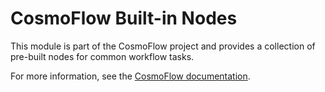 # CosmoFlow Built-in Nodes

This module is part of the CosmoFlow project and provides a collection of pre-built nodes for common workflow tasks.

For more information, see the [CosmoFlow documentation](https://docs.rs/cosmoflow).
